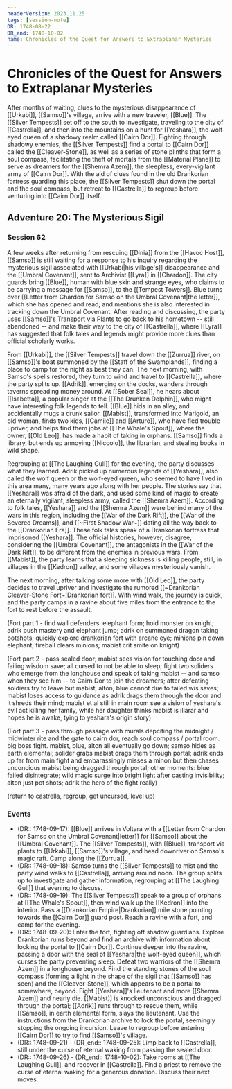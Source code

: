 ```yaml
---
headerVersion: 2023.11.25
tags: [session-note]
DR: 1748-08-22
DR_end: 1748-10-02
name: Chronicles of the Quest for Answers to Extraplanar Mysteries  
---
```

# Chronicles of the Quest for Answers to Extraplanar Mysteries  

After months of waiting, clues to the mysterious disappearance of [[Urkabi]], [[Samso]]'s village, arrive with a new traveler, [[Blue]]. The [[Silver Tempests]] set off to the south to investigate, traveling to the city of [[Castrella]], and then into the mountains on a hunt for [[Yeshara]], the wolf-eyed queen of a shadowy realm called [[Cairn Dor]]. Fighting through shadowy enemies, the [[Silver Tempests]] find a portal to [[Cairn Dor]] called the [[Cleaver-Stone]], as well as a series of stone plinths that form a soul compass, facilitating the theft of mortals from the [[Material Plane]] to serve as dreamers for the [[Shemra Azem]], the sleepless, every-vigilant army of [[Cairn Dor]]. With the aid of clues found in the old Drankorian fortress guarding this place, the [[Silver Tempests]] shut down the portal and the soul compass, but retreat to [[Castrella]] to regroup before venturing into [[Cairn Dor]] itself. 

## Adventure 20: The Mysterious Sigil

### Session 62

A few weeks after returning from rescuing [[Dinia]] from the [[Havoc Host]], [[Samso]] is still waiting for a response to his inquiry regarding the mysterious sigil associated with [[Urkabi|his village's]] disappearance and the [[Umbral Covenant]], sent to Archivist [[Lyra]] in [[Chardon]]. The city guards bring [[Blue]], human with blue skin and strange eyes, who claims to be carrying a message for [[Samso]], to the [[Tempest Towers]]. Blue turns over [[Letter from Chardon for Samso on the Umbral Covenant|the letter]], which she has opened and read, and mentions she is also interested in tracking down the Umbral Covenant. After reading and discussing, the party uses [[Samso]]'s Transport via Plants to go back to his hometown -- still abandoned -- and make their way to the city of [[Castrella]], where [[Lyra]] has suggested that folk tales and legends might provide more clues than official scholarly works. 

From [[Urkabi]], the [[Silver Tempests]] travel down the [[Zurrua]] river, on [[Samso]]'s boat summoned by the [[Staff of the Swamplands]], finding a place to camp for the night as best they can. The next morning, with Samso's spells restored, they turn to wind and travel to [[Castrella]], where the party splits up. [[Adrik]], emerging on the docks, wanders through taverns spreading money around. At [[Sober Seal]], he hears about [[Isabetta]], a popular singer at the [[The Drunken Dolphin]], who might have interesting folk legends to tell. [[Blue]] hids in an alley, and accidentally mugs a drunk sailor. [[Mabist]], transformed into Marigold, an old woman, finds two kids, [[Camile]] and [[Arturo]], who have fled trouble upriver, and helps find them jobs at [[The Whale's Spout]], where the owner, [[Old Leo]], has made a habit of taking in orphans. [[Samso]] finds a library, but ends up annoying [[Niccolo]], the librarian, and stealing books in wild shape. 

Regrouping at [[The Laughing Gull]] for the evening, the party discusses what they learned. Adrik picked up numerous legends of [[Yeshara]], also called the wolf queen or the wolf-eyed queen, who seemed to have lived in this area many, many years ago along with her people. The stories say that [[Yeshara]] was afraid of the dark, and used some kind of magic to create an eternally vigilant, sleepless army, called the [[Shemra Azem]]. According to folk tales, [[Yeshara]] and the [[Shemra Azem]] were behind many of the wars in this region, including the [[War of the Dark Rift]], the [[War of the Severed Dreams]], and [[~First Shadow War~]] dating all the way back to the [[Drankorian Era]]. These folk tales speak of a Drankorian fortress that imprisoned [[Yeshara]]. The official histories, however, disagree, considering the [[Umbral Covenant]], the antagonists in the [[War of the Dark Rift]], to be different from the enemies in previous wars. From [[Mabist]], the party learns that a sleeping sickness is killing people, still, in villages in the [[Kedron]] valley, and some villages mysteriously vanish. 

The next morning, after talking some more with [[Old Leo]], the party decides to travel upriver and investigate the rumored [[~Drankorian Cleaver-Stone Fort~|Drankorian fort]]. With wind walk, the journey is quick, and the party camps in a ravine about five miles from the entrance to the fort to rest before the assault. 




(Fort part 1 - find wall defenders. elephant form; hold monster on knight; adrik push mastery and elephant jump; adrik on summoned dragon taking potshots; quickly explore drankorian fort with arcane eye; minions pin down elephant; fireball clears minions; mabist crit smite on knight)

(Fort part 2 - pass sealed door; mabist sees vision for touching door and failing wisdom save; all cursed to not be able to sleep; fight two soliders who emerge from the longhouse and speak of taking mabist -- and samso when they see him -- to Cairn Dor to join the dreamers; after defeating soldiers try to leave but mabist, alton, blue cannot due to failed wis saves; mabist loses access to guidance as adrik drags them through the door and it shreds their mind; mabist et al still in main room see a vision of yeshara's evil act killing her family, while her daughter thinks mabist is illarar and hopes he is awake, tying to yeshara's origin story)

(Fort part 3 - pass through passage with murals depciting the midnight / midwinter rite and the gate to cairn dor, reach soul compass / portal room. big boss fight. mabist, blue, alton all eventually go down; samso hides as earth elemental; solider grabs mabist drags them through portal; adrik ends up far from main fight and embarassingly misses a minon but then chases unconcious mabist being dragged through portal; other moments: blue failed disintegrate; wild magic surge into bright light after casting invisibility; alton just pot shots; adrik the hero of the fight really)

(return to castrella, regroup, get uncursed, level up)

### Events

- (DR:: 1748-09-17): [[Blue]] arrives in Voltara with a [[Letter from Chardon for Samso on the Umbral Covenant|letter]] for [[Samso]] about the [[Umbral Covenant]]. The [[Silver Tempests]], with [[Blue]], transport via plants to [[Urkabi]], [[Samso]]'s village, and head downriver on Samso's magic raft. Camp along the [[Zurrua]]. 
- (DR:: 1748-09-18): Samso turns the [[Silver Tempests]] to mist and the party wind walks to [[Castrella]], arriving around noon. The group splits up to investigate and gather information, regrouping at [[The Laughing Gull]] that evening to discuss. 
- (DR:: 1748-09-19): The [[Silver Tempests]] speak to a group of orphans at [[The Whale's Spout]], then wind walk up the [[Kedron]] into the interior. Pass a [[Drankorian Empire|Drankorian]] mile stone pointing towards the [[Cairn Dor]] guard post. Reach a ravine with a fort, and camp for the evening.
- (DR:: 1748-09-20): Enter the fort, fighting off shadow guardians. Explore Drankorian ruins beyond and find an archive with information about locking the portal to [[Cairn Dor]]. Continue deeper into the ravine, passing a door with the seal of [[Yeshara|the wolf-eyed queen]], which curses the party preventing sleep. Defeat two warriors of the [[Shemra Azem]] in a longhouse beyond. Find the standing stones of the soul compass (forming a light in the shape of the sigil that [[Samso]] has seen) and the [[Cleaver-Stone]], which appears to be a portal to somewhere, beyond. Fight [[Yeshara]]'s lieutenant and more [[Shemra Azem]] and nearly die. [[Mabist]] is knocked unconscious and dragged through the portal; [[Adrik]] runs through to rescue them, while [[Samso]], in earth elemental form, slays the lieutenant. Use the instructions from the Drankorian archive to lock the portal, seemingly stopping the ongoing incursion. Leave to regroup before entering [[Cairn Dor]] to try to find [[Samso]]'s village. 
- (DR:: 1748-09-21) - (DR_end:: 1748-09-25): Limp back to [[Castrella]], still under the curse of eternal waking from passing the sealed door. 
- (DR:: 1748-09-26) - (DR_end:: 1748-10-02): Take rooms at [[The Laughing Gull]], and recover in [[Castrella]]. Find a priest to remove the curse of eternal waking for a generous donation. Discuss their next moves. 